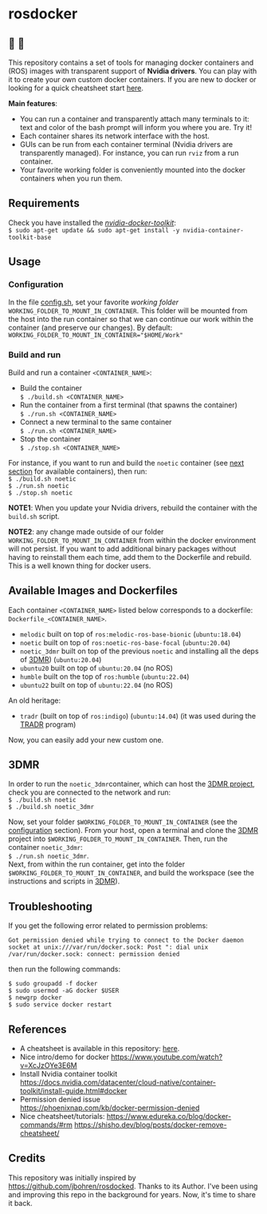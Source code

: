 # rosdocker 
## 🤖 🐳

This repository contains a set of tools for managing docker containers and (ROS) images with transparent support of **Nvidia drivers**. You can play with it to create your own custom docker containers. If you are new to docker or looking for a quick cheatsheet start [here](docker_commands.md).

**Main features**:
- You can run a container and transparently attach many terminals to it: text and color of the bash prompt will inform you where you are. Try it!
- Each container shares its network interface with the host.
- GUIs can be run from each container terminal (Nvidia drivers are transparently managed). For instance, you can run `rviz` from a run container. 
- Your favorite working folder is conveniently mounted into the docker containers when you run them. 
  
## Requirements

Check you have installed the *[nvidia-docker-toolkit](https://docs.nvidia.com/datacenter/cloud-native/container-toolkit/latest/install-guide.html#tab-0-0-0)*:   
`$ sudo apt-get update && sudo apt-get install -y nvidia-container-toolkit-base`  

## Usage

### Configuration 

In the file [config.sh](./config.sh), set your favorite *working folder* `WORKING_FOLDER_TO_MOUNT_IN_CONTAINER`. This folder will be mounted from the host into the run container so that we can continue our work within the container (and preserve our changes). By default:    
`WORKING_FOLDER_TO_MOUNT_IN_CONTAINER="$HOME/Work"`       


### Build and run  

Build and run a container `<CONTAINER_NAME>`: 
* Build the container     
`$ ./build.sh <CONTAINER_NAME>`     
* Run the container from a first terminal (that spawns the container)    
`$ ./run.sh <CONTAINER_NAME>`     
* Connect a new terminal to the same container    
`$ ./run.sh <CONTAINER_NAME>`     
* Stop the container     
`$ ./stop.sh <CONTAINER_NAME>`     

For instance, if you want to run and build the `noetic` container (see [next section](#available-containers-and-dockerfiles) for available containers), then run:   
`$ ./build.sh noetic`     
`$ ./run.sh noetic`    
`$ ./stop.sh noetic`   

**NOTE1**: When you update your Nvidia drivers, rebuild the container with the `build.sh` script. 

**NOTE2**: any change made outside of our folder `WORKING_FOLDER_TO_MOUNT_IN_CONTAINER` from within the docker environment will not persist. If you want to add additional binary packages without having to reinstall them each time, add them to the Dockerfile and rebuild. This is a well known thing for docker users. 

## Available Images and Dockerfiles 

Each container `<CONTAINER_NAME>` listed below corresponds to a dockerfile: `Dockerfile_<CONTAINER_NAME>`. 

- `melodic` built on top of `ros:melodic-ros-base-bionic` (`ubuntu:18.04`)
- `noetic` built on top of `ros:noetic-ros-base-focal` (`ubuntu:20.04`)
- `noetic_3dmr` built on top of the previous `noetic` and installing all the deps of [3DMR](https://github.com/luigifreda/3dmr.git))  (`ubuntu:20.04`)
- `ubuntu20` built on top of `ubuntu:20.04` (no ROS)
- `humble`  built on the top of `ros:humble` (`ubuntu:22.04`)
- `ubuntu22` built on top of `ubuntu:22.04` (no ROS)
  
An old heritage:  
- `tradr` (built on top of `ros:indigo`) (`ubuntu:14.04`) (it was used during the [TRADR](https://www.tradr-project.eu/) program)

Now, you can easily add your new custom one. 

## 3DMR 

In order to run the `noetic_3dmr`container, which can host the [3DMR project](https://github.com/luigifreda/3dmr), check you are connected to the network and run:     
`$ ./build.sh noetic`     
`$ ./build.sh noetic_3dmr`      

Now, set your folder `$WORKING_FOLDER_TO_MOUNT_IN_CONTAINER` (see the [configuration](#configuration) section). From your host, open a terminal and clone the [3DMR](https://github.com/luigifreda/3dmr) project into `$WORKING_FOLDER_TO_MOUNT_IN_CONTAINER`. Then, run the container `noetic_3dmr`:    
`$ ./run.sh noetic_3dmr`.      
Next, from within the run container, get into the folder `$WORKING_FOLDER_TO_MOUNT_IN_CONTAINER`, and build the workspace (see the instructions and scripts in [3DMR](https://github.com/luigifreda/3dmr)). 

## Troubleshooting 

If you get the following error related to permission problems:
```
Got permission denied while trying to connect to the Docker daemon socket at unix:///var/run/docker.sock: Post ": dial unix /var/run/docker.sock: connect: permission denied
```
then run the following commands:
```
$ sudo groupadd -f docker
$ sudo usermod -aG docker $USER
$ newgrp docker
$ sudo service docker restart
``` 

## References

* A cheatsheet is available in this repository: [here](docker_commands.md).
* Nice intro/demo for docker 
  https://www.youtube.com/watch?v=XcJzOYe3E6M 
* Install Nvidia container toolkit     
  https://docs.nvidia.com/datacenter/cloud-native/container-toolkit/install-guide.html#docker 
* Permission denied issue     
  https://phoenixnap.com/kb/docker-permission-denied
* Nice cheatsheet/tutorials: 
  https://www.edureka.co/blog/docker-commands/#rm 
  https://shisho.dev/blog/posts/docker-remove-cheatsheet/

## Credits 

This repository was initially inspired by https://github.com/jbohren/rosdocked. Thanks to its Author. I've been using and improving this repo in the background for years. Now, it's time to share it back.  
